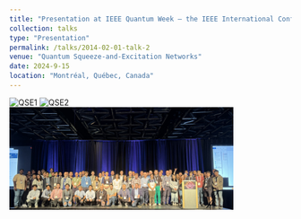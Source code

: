 ```yaml
---
title: "Presentation at IEEE Quantum Week — the IEEE International Conference on Quantum Computing and Engineering (QCE)"
collection: talks
type: "Presentation"
permalink: /talks/2014-02-01-talk-2
venue: "Quantum Squeeze-and-Excitation Networks"
date: 2024-9-15
location: "Montréal, Québec, Canada"
---
```

<img src="../images/QSE1.jpg" alt="QSE1" width="250">
<img src="../images/QSE2.jpg" alt="QSE2" width="250">
<img src="../images/QSE3.png" alt="QSE3" width="400">
